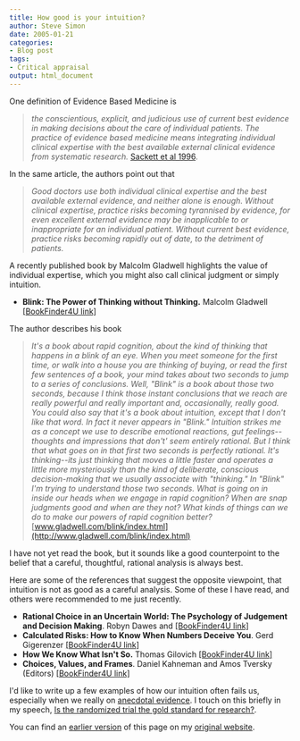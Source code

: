 ```yaml
---
title: How good is your intuition?
author: Steve Simon
date: 2005-01-21
categories:
- Blog post
tags:
- Critical appraisal
output: html_document
---
```

One definition of Evidence Based Medicine is

> *the conscientious, explicit, and judicious use of current best
> evidence in making decisions about the care of individual patients.
> The practice of evidence based medicine means integrating individual
> clinical expertise with the best available external clinical evidence
> from systematic research.* [Sackett et al
> 1996](http://bmj.bmjjournals.com/cgi/content/full/312/7023/71).

In the same article, the authors point out that

> *Good doctors use both individual clinical expertise and the best
> available external evidence, and neither alone is enough. Without
> clinical expertise, practice risks becoming tyrannised by evidence,
> for even excellent external evidence may be inapplicable to or
> inappropriate for an individual patient. Without current best
> evidence, practice risks becoming rapidly out of date, to the
> detriment of patients.*

A recently published book by Malcolm Gladwell highlights the value of
individual expertise, which you might also call clinical judgment or
simply intuition.

-   **Blink: The Power of Thinking without Thinking.** Malcolm Gladwell
    [\[BookFinder4U
    link\]](http://www.bookfinder4u.com/detail/0316172324.html)

The author describes his book

> *It\'s a book about rapid cognition, about the kind of thinking that
> happens in a blink of an eye. When you meet someone for the first
> time, or walk into a house you are thinking of buying, or read the
> first few sentences of a book, your mind takes about two seconds to
> jump to a series of conclusions. Well, \"Blink\" is a book about those
> two seconds, because I think those instant conclusions that we reach
> are really powerful and really important and, occasionally, really
> good. You could also say that it\'s a book about intuition, except
> that I don\'t like that word. In fact it never appears in \"Blink.\"
> Intuition strikes me as a concept we use to describe emotional
> reactions, gut feelings\--thoughts and impressions that don\'t\' seem
> entirely rational. But I think that what goes on in that first two
> seconds is perfectly rational. It\'s thinking\--its just thinking that
> moves a little faster and operates a little more mysteriously than the
> kind of deliberate, conscious decision-making that we usually
> associate with \"thinking.\" In \"Blink\" I\'m trying to understand
> those two seconds. What is going on in inside our heads when we engage
> in rapid cognition? When are snap judgments good and when are they
> not? What kinds of things can we do to make our powers of rapid
> cognition better?*
> [www.gladwell.com/blink/index.html](http://www.gladwell.com/blink/index.html)

I have not yet read the book, but it sounds like a good counterpoint to
the belief that a careful, thoughtful, rational analysis is always best.

Here are some of the references that suggest the opposite viewpoint,
that intuition is not as good as a careful analysis. Some of these I
have read, and others were recommended to me just recently.

-   **Rational Choice in an Uncertain World: The Psychology of Judgement
    and Decision Making**. Robyn Dawes and [\[BookFinder4U
    link\]](http://www.bookfinder4u.com/detail/076192275X.html)
-   **Calculated Risks: How to Know When Numbers Deceive You**. Gerd
    Gigerenzer [\[BookFinder4U
    link\]](http://www.bookfinder4u.com/detail/0743254236.html)
-   **How We Know What Isn\'t So.** Thomas Gilovich [\[BookFinder4U
    link\]](http://www.bookfinder4u.com/detail/0029117062.html)
-   **Choices, Values, and Frames**. Daniel Kahneman and Amos Tversky
    (Editors) [\[BookFinder4U
    link\]](http://www.bookfinder4u.com/detail/0521284147.html)

I\'d like to write up a few examples of how our intuition often fails
us, especially when we really on [anecdotal
evidence](http://en.wikipedia.org/wiki/Anecdotal_evidence). I touch on
this briefly in my speech, [Is the randomized trial the gold standard
for
research?](http://www.pmean.com/weblog2004/GoldStandard.asp).

You can find an [earlier version][sim1] of this page on my [original website][sim2].


[sim1]: http://www.pmean.com/05/Intuition.html
[sim2]: http://www.pmean.com/original_site.html
